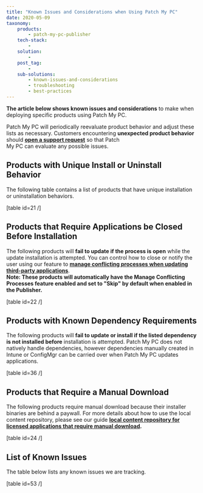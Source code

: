 ```yaml
---
title: "Known Issues and Considerations when Using Patch My PC"
date: 2020-05-09
taxonomy:
    products:
        - patch-my-pc-publisher
    tech-stack:
        - 
    solution:
        - 
    post_tag:
        - 
    sub-solutions:
        - known-issues-and-considerations
        - troubleshooting
        - best-practices
---
```


**The article below shows known issues and considerations** to make when deploying specific products using Patch My PC.

Patch My PC will periodically reevaluate product behavior and adjust these lists as necessary. Customers encountering **unexpected product behavior** should **[open a support request](https://patchmypc.com/technical-support)** so that Patch  
My PC can evaluate any possible issues.

## Products with Unique Install or Uninstall Behavior

The following table contains a list of products that have unique installation or uninstallation behaviors.

\[table id=21 /\]

## Products that Require Applications be Closed Before Installation

The following products will **fail to update if the process is open** while the update installation is attempted. You can control how to close or notify the user using our feature to **[manage conflicting processes when updating third-party applications](https://patchmypc.com/manage-conflicting-processes-when-updating-third-party-applications)**.  
**Note: These products will automatically have the Manage Conflicting Processes feature enabled and set to "Skip" by default when enabled in the Publisher.**

\[table id=22 /\]

## Products with Known Dependency Requirements

The following products will **fail to update or install if the listed dependency is not installed before** installation is attempted. Patch My PC does not natively handle dependencies, however dependencies manually created in Intune or ConfigMgr can be carried over when Patch My PC updates applications.

\[table id=36 /\]

## Products that Require a Manual Download

The following products require manual download because their installer binaries are behind a paywall. For more details about how to use the local content repository, please see our guide **[local content repository for licensed applications that require manual download](https://patchmypc.com/local-content-repository-for-licensed-applications-that-require-manual-download).**

\[table id=24 /\]

## List of Known Issues

The table below lists any known issues we are tracking.

\[table id=53 /\]
